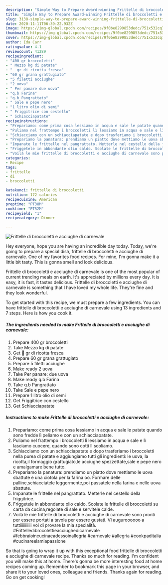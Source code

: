 ```yaml
---
description: "Simple Way to Prepare Award-winning Frittelle di broccoletti e acciughe di carnevale"
title: "Simple Way to Prepare Award-winning Frittelle di broccoletti e acciughe di carnevale"
slug: 3138-simple-way-to-prepare-award-winning-frittelle-di-broccoletti-e-acciughe-di-carnevale
date: 2020-11-11T06:39:22.932Z
image: https://img-global.cpcdn.com/recipes/9f0be8299853dedc/751x532cq70/frittelle-di-broccoletti-e-acciughe-di-carnevale-recipe-main-photo.jpg
thumbnail: https://img-global.cpcdn.com/recipes/9f0be8299853dedc/751x532cq70/frittelle-di-broccoletti-e-acciughe-di-carnevale-recipe-main-photo.jpg
cover: https://img-global.cpcdn.com/recipes/9f0be8299853dedc/751x532cq70/frittelle-di-broccoletti-e-acciughe-di-carnevale-recipe-main-photo.jpg
author: Ida Carr
ratingvalue: 4.1
reviewcount: 41289
recipeingredient:
- "400 gr broccoletti"
- " Mezzo kg di patate"
- "  gr di ricotta fresca"
- "60 gr grana grattugiato"
- "5 filetti acciughe"
- "2 uova"
- " Per panare due uova"
- "q.b Farina"
- "q.b Pangrattato"
- " Sale e pepe nero"
- "1 litro olio di semi"
- " Friggitrice con cestello"
- " Schiacciapatate"
recipeinstructions:
- "Prepariamo: come prima cosa lessiamo in acqua e sale le patate quando sono fredde lì peliamo e con un schiacciapatate."
- "Puliamo nel frattempo i broccoletti lì lessiamo in acqua e sale e lì lasciamo cuocere, quando sono cotti lì scoliamo."
- "Schiacciamo con un schiacciapatate e dopo trasferiamo i broccoletti nella purea di patate e aggiungiamo tutti gli ingredienti: le uova, la ricotta,il formaggio grattugiato,le acciughe spezzettate,sale e pepe nero e amalgamare bene tutto."
- "Prepariamo la panatura: prendiamo un piatto dove mettiamo le uova sbattute e una ciotola per la farina oo. Formare delle palline,schiacciatele leggermente,poi passatele nella farina e nelle uova sbattute."
- "Impanate le frittelle nel pangrattato. Metterle nel cestello della friggitrice."
- "Friggetele in abbondante olio caldo. Scolate le frittelle di broccoletti su carta da cucina,regolate di sale e servitele calde."
- "Voilà le mie frittelle di broccoletti e acciughe di carnevale sono pronti per essere portati a tavola per essere gustati. Vi auguroooooo a tuttiiiiiiiiiii voi di provare la mia specialità. #Frittelledibrocolettieacciughedicarnevale #febbraioincucinaeadessoinallegria #carnevale #allegria #cookpaditalia #cucinareelamiapassione"
categories:
- Recipe
tags:
- frittelle
- di
- broccoletti

katakunci: frittelle di broccoletti 
nutrition: 172 calories
recipecuisine: American
preptime: "PT38M"
cooktime: "PT52M"
recipeyield: "1"
recipecategory: Dinner

---
```



![Frittelle di broccoletti e acciughe di carnevale](https://img-global.cpcdn.com/recipes/9f0be8299853dedc/751x532cq70/frittelle-di-broccoletti-e-acciughe-di-carnevale-recipe-main-photo.jpg)

Hey everyone, hope you are having an incredible day today. Today, we're going to prepare a special dish, frittelle di broccoletti e acciughe di carnevale. One of my favorites food recipes. For mine, I'm gonna make it a little bit tasty. This is gonna smell and look delicious.

Frittelle di broccoletti e acciughe di carnevale is one of the most popular of current trending meals on earth. It's appreciated by millions every day. It is easy, it is fast, it tastes delicious. Frittelle di broccoletti e acciughe di carnevale is something that I have loved my whole life. They're fine and they look wonderful.




To get started with this recipe, we must prepare a few ingredients. You can have frittelle di broccoletti e acciughe di carnevale using 13 ingredients and 7 steps. Here is how you cook it.

<!--inarticleads1-->

##### The ingredients needed to make Frittelle di broccoletti e acciughe di carnevale:

1. Prepare 400 gr broccoletti
1. Take  Mezzo kg di patate
1. Get  💯 gr di ricotta fresca
1. Prepare 60 gr grana grattugiato
1. Prepare 5 filetti acciughe
1. Make ready 2 uova
1. Take  Per panare: due uova
1. Make ready q.b Farina
1. Take q.b Pangrattato
1. Take  Sale e pepe nero
1. Prepare 1 litro olio di semi
1. Get  Friggitrice con cestello
1. Get  Schiacciapatate




<!--inarticleads2-->

##### Instructions to make Frittelle di broccoletti e acciughe di carnevale:

1. Prepariamo: come prima cosa lessiamo in acqua e sale le patate quando sono fredde lì peliamo e con un schiacciapatate.
1. Puliamo nel frattempo i broccoletti lì lessiamo in acqua e sale e lì lasciamo cuocere, quando sono cotti lì scoliamo.
1. Schiacciamo con un schiacciapatate e dopo trasferiamo i broccoletti nella purea di patate e aggiungiamo tutti gli ingredienti: le uova, la ricotta,il formaggio grattugiato,le acciughe spezzettate,sale e pepe nero e amalgamare bene tutto.
1. Prepariamo la panatura: prendiamo un piatto dove mettiamo le uova sbattute e una ciotola per la farina oo. Formare delle palline,schiacciatele leggermente,poi passatele nella farina e nelle uova sbattute.
1. Impanate le frittelle nel pangrattato. Metterle nel cestello della friggitrice.
1. Friggetele in abbondante olio caldo. Scolate le frittelle di broccoletti su carta da cucina,regolate di sale e servitele calde.
1. Voilà le mie frittelle di broccoletti e acciughe di carnevale sono pronti per essere portati a tavola per essere gustati. Vi auguroooooo a tuttiiiiiiiiiii voi di provare la mia specialità. #Frittelledibrocolettieacciughedicarnevale #febbraioincucinaeadessoinallegria #carnevale #allegria #cookpaditalia #cucinareelamiapassione




So that is going to wrap it up with this exceptional food frittelle di broccoletti e acciughe di carnevale recipe. Thanks so much for reading. I'm confident you will make this at home. There's gonna be more interesting food at home recipes coming up. Remember to bookmark this page in your browser, and share it to your loved ones, colleague and friends. Thanks again for reading. Go on get cooking!
